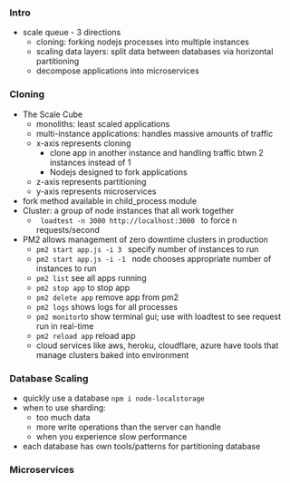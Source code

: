 ### Intro 
- scale queue - 3 directions 
    - cloning: forking nodejs processes into multiple instances 
    - scaling data layers: split data between databases via horizontal partitioning
    - decompose applications into microservices

### Cloning
- The Scale Cube
    - monoliths: least scaled applications
    - multi-instance applications: handles massive amounts of traffic 
    - x-axis represents cloning 
        - clone app in another instance and handling traffic btwn 2 instances instead of 1         
        - Nodejs designed to fork applications
    - z-axis represents partitioning
    - y-axis represents microservices
- fork method available in child_process module
- Cluster: a group of node instances that all work together
    - <code> loadtest -n 3000 http://localhost:3000 </code> to force n requests/second
- PM2 allows management of zero downtime clusters in production
    - <code>pm2 start app.js -i 3 </code> specify number of instances to run
    - <code>pm2 start app.js -i -1 </code> node chooses appropriate number of instances to run
    - <code>pm2 list</code> see all apps running
    - <code>pm2 stop app</code> to stop app
    - <code>pm2 delete app</code> remove app from pm2
    - <code>pm2 logs</code> shows logs for all processes
    - <code>pm2 monitor</code>to show terminal gui; use with loadtest to see request run in real-time
    - <code>pm2 reload app</code> reload app
    - cloud services like aws, heroku, cloudflare, azure have tools that manage clusters baked into environment

### Database Scaling
- quickly use a database <code>npm i node-localstorage</code>
- when to use sharding: 
    - too much data
    - more write operations than the server can handle
    - when you experience slow performance
- each database has own tools/patterns for partitioning database 
### Microservices